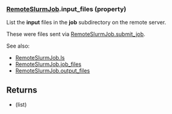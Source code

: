 ### [RemoteSlurmJob](RemoteSlurmJob.md).input_files (property)




List the **input** files in the **job** subdirectory on the remote server.

These were files sent via [RemoteSlurmJob.submit_job](RemoteSlurmJob.submit_job.md).

See also:

* [RemoteSlurmJob.ls](RemoteSlurmJob.ls.md)
* [RemoteSlurmJob.job_files](RemoteSlurmJob.job_files.md)
* [RemoteSlurmJob.output_files](RemoteSlurmJob.output_files.md)

Returns
-----------
* (list)

